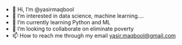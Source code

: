 - 👋 Hi, I’m @yasirmaqbool
- 👀 I’m interested in data science, machine learning....
- 🌱 I’m currently learning Python and ML
- 💞️ I’m looking to collaborate on eliminate poverty
- 📫 How to reach me through my email yasir.maqbool@gmail.com

<!---
yasirmaqbool/yasirmaqbool is a ✨ special ✨ repository because its `README.md` (this file) appears on your GitHub profile.
You can click the Preview link to take a look at your changes.
--->
